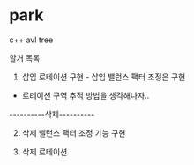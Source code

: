 # park
c++ avl tree

할거 목록

1. 삽입 로테이션 구현 - 삽입 밸런스 팩터 조정은 구현 
- 로테이션 구역 추적 방법을 생각해나자..

----------삭제----------

2. 삭제 밸런스 팩터 조정 기능 구현

3. 삭제 로테이션 

